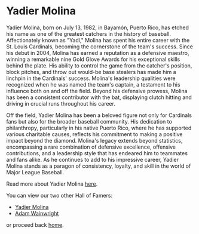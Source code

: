 # Yadier Molina

Yadier Molina, born on July 13, 1982, in Bayamón, Puerto Rico, has etched his name as one of the greatest catchers in the history of baseball. Affectionately known as "Yadi," Molina has spent his entire career with the St. Louis Cardinals, becoming the cornerstone of the team's success. Since his debut in 2004, Molina has earned a reputation as a defensive maestro, winning a remarkable nine Gold Glove Awards for his exceptional skills behind the plate. His ability to control the game from the catcher's position, block pitches, and throw out would-be base stealers has made him a linchpin in the Cardinals' success. Molina's leadership qualities were recognized when he was named the team's captain, a testament to his influence both on and off the field. Beyond his defensive prowess, Molina has been a consistent contributor with the bat, displaying clutch hitting and driving in crucial runs throughout his career.

Off the field, Yadier Molina has been a beloved figure not only for Cardinals fans but also for the broader baseball community. His dedication to philanthropy, particularly in his native Puerto Rico, where he has supported various charitable causes, reflects his commitment to making a positive impact beyond the diamond. Molina's legacy extends beyond statistics, encompassing a rare combination of defensive excellence, offensive contributions, and a leadership style that has endeared him to teammates and fans alike. As he continues to add to his impressive career, Yadier Molina stands as a paragon of consistency, loyalty, and skill in the world of Major League Baseball.

Read more about Yadier Molina [here](https://www.britannica.com/biography/Yadier-Molina).

You can view our two other Hall of Famers:
- [Yadier Molina](https://github.com/wardenevanMU/IT1600MarkdownPages/blob/Master/AlbertPujols.md)
- [Adam Wainwright](https://github.com/wardenevanMU/IT1600MarkdownPages/blob/Master/AdamWainwright.md)

or proceed back [home](https://github.com/wardenevanMU/IT1600MarkdownPages/blob/Master/README.md).
